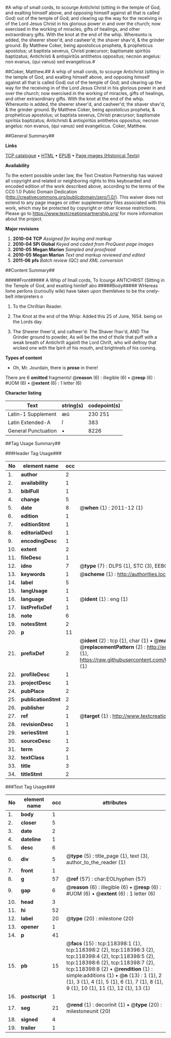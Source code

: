 #A whip of small cords, to scourge Antichrist (sitting in the temple of God, and exalting himself above, and opposing himself against all that is called God) out of the temple of God; and clearing up the way for the receiving in of the Lord Jesus Christ in his glorious power in and over the church; now exercised in the working of miracles, gifts of healings, and other extraordinary gifts. With the knot at the end of the whip. Whereunto is added, the sheerer sheer'd, and casheer'd; the shaver shav'd, & the grinder ground. By Matthew Coker, being apostolicus propheta, & propheticus apostolus; ut baptista severus, Christi præcursor; baptismate spiritûs baptizatus; Antichristi & antispiritûs antithetos oppositus; necnon angelus: non evanus, (qui vanus) sed evangelicus.#

##Coker, Matthew.##
A whip of small cords, to scourge Antichrist (sitting in the temple of God, and exalting himself above, and opposing himself against all that is called God) out of the temple of God; and clearing up the way for the receiving in of the Lord Jesus Christ in his glorious power in and over the church; now exercised in the working of miracles, gifts of healings, and other extraordinary gifts. With the knot at the end of the whip. Whereunto is added, the sheerer sheer'd, and casheer'd; the shaver shav'd, & the grinder ground. By Matthew Coker, being apostolicus propheta, & propheticus apostolus; ut baptista severus, Christi præcursor; baptismate spiritûs baptizatus; Antichristi & antispiritûs antithetos oppositus; necnon angelus: non evanus, (qui vanus) sed evangelicus.
Coker, Matthew.

##General Summary##

**Links**

[TCP catalogue](http://www.ota.ox.ac.uk/tcp/)  • 
[HTML](http://tei.it.ox.ac.uk/tcp/Texts-HTML/free/A80/A80058.html)  • 
[EPUB](http://tei.it.ox.ac.uk/tcp/Texts-EPUB/free/A80/A80058.epub) • 
[Page images (Historical Texts)](https://historicaltexts.jisc.ac.uk/eebo-99866134e)

**Availability**

To the extent possible under law, the Text Creation Partnership has waived all copyright and related or neighboring rights to this keyboarded and encoded edition of the work described above, according to the terms of the CC0 1.0 Public Domain Dedication (http://creativecommons.org/publicdomain/zero/1.0/). This waiver does not extend to any page images or other supplementary files associated with this work, which may be protected by copyright or other license restrictions. Please go to https://www.textcreationpartnership.org/ for more information about the project.

**Major revisions**

1. __2010-04__ __TCP__ *Assigned for keying and markup*
1. __2010-04__ __SPi Global__ *Keyed and coded from ProQuest page images*
1. __2010-05__ __Megan Marion__ *Sampled and proofread*
1. __2010-05__ __Megan Marion__ *Text and markup reviewed and edited*
1. __2011-06__ __pfs__ *Batch review (QC) and XML conversion*

##Content Summary##

#####Front#####
A Whip of ſmall cords, To ſcourge ANTICHRIST (Sitting in the Temple of God, and exalting himſelf abo
#####Body#####
WHereas ſome perſons (curiouſly wiſe) have taken upon themſelves to be the onely-beſt interpreters o
1. To the Chriſtian Reader.

1. The Knot at the end of the Whip: Added this 25 of June, 1654. being on the Lords day.

1. The Sheerer ſheer'd, and caſheer'd: The Shaver ſhav'd, AND The Grinder ground to powder, As will be the end of thoſe that puff with a weak breath of Antichriſt againſt the Lord Chriſt, who will deſtroy that wicked one with the ſpirit of his mouth, and brightneſs of his coming.

**Types of content**

  * Oh, Mr. Jourdain, there is **prose** in there!

There are 6 **omitted** fragments! 
 @__reason__ (6) : illegible (6)  •  @__resp__ (6) : #UOM (6)  •  @__extent__ (6) : 1 letter (6)

**Character listing**


|Text|string(s)|codepoint(s)|
|---|---|---|
|Latin-1 Supplement|æû|230 251|
|Latin Extended-A|ſ|383|
|General Punctuation|•|8226|

##Tag Usage Summary##

###Header Tag Usage###

|No|element name|occ|attributes|
|---|---|---|---|
|1.|__author__|2||
|2.|__availability__|1||
|3.|__biblFull__|1||
|4.|__change__|5||
|5.|__date__|8| @__when__ (1) : 2011-12 (1)|
|6.|__edition__|1||
|7.|__editionStmt__|1||
|8.|__editorialDecl__|1||
|9.|__encodingDesc__|1||
|10.|__extent__|2||
|11.|__fileDesc__|1||
|12.|__idno__|7| @__type__ (7) : DLPS (1), STC (3), EEBO-CITATION (1), PROQUEST (1), VID (1)|
|13.|__keywords__|1| @__scheme__ (1) : http://authorities.loc.gov/ (1)|
|14.|__label__|5||
|15.|__langUsage__|1||
|16.|__language__|1| @__ident__ (1) : eng (1)|
|17.|__listPrefixDef__|1||
|18.|__note__|6||
|19.|__notesStmt__|2||
|20.|__p__|11||
|21.|__prefixDef__|2| @__ident__ (2) : tcp (1), char (1)  •  @__matchPattern__ (2) : ([0-9\-]+):([0-9IVX]+) (1), (.+) (1)  •  @__replacementPattern__ (2) : http://eebo.chadwyck.com/downloadtiff?vid=$1&page=$2 (1), https://raw.githubusercontent.com/textcreationpartnership/Texts/master/tcpchars.xml#$1 (1)|
|22.|__profileDesc__|1||
|23.|__projectDesc__|1||
|24.|__pubPlace__|2||
|25.|__publicationStmt__|2||
|26.|__publisher__|2||
|27.|__ref__|1| @__target__ (1) : http://www.textcreationpartnership.org/docs/. (1)|
|28.|__revisionDesc__|1||
|29.|__seriesStmt__|1||
|30.|__sourceDesc__|1||
|31.|__term__|2||
|32.|__textClass__|1||
|33.|__title__|3||
|34.|__titleStmt__|2||


###Text Tag Usage###

|No|element name|occ|attributes|
|---|---|---|---|
|1.|__body__|1||
|2.|__closer__|5||
|3.|__date__|2||
|4.|__dateline__|1||
|5.|__desc__|6||
|6.|__div__|5| @__type__ (5) : title_page (1), text (3), author_to_the_reader (1)|
|7.|__front__|1||
|8.|__g__|57| @__ref__ (57) : char:EOLhyphen (57)|
|9.|__gap__|6| @__reason__ (6) : illegible (6)  •  @__resp__ (6) : #UOM (6)  •  @__extent__ (6) : 1 letter (6)|
|10.|__head__|3||
|11.|__hi__|52||
|12.|__label__|20| @__type__ (20) : milestone (20)|
|13.|__opener__|1||
|14.|__p__|41||
|15.|__pb__|15| @__facs__ (15) : tcp:118398:1 (1), tcp:118398:2 (2), tcp:118398:3 (2), tcp:118398:4 (2), tcp:118398:5 (2), tcp:118398:6 (2), tcp:118398:7 (2), tcp:118398:8 (2)  •  @__rendition__ (1) : simple:additions (1)  •  @__n__ (13) : 1 (1), 2 (1), 3 (1), 4 (1), 5 (1), 6 (1), 7 (1), 8 (1), 9 (1), 10 (1), 11 (1), 12 (1), 13 (1)|
|16.|__postscript__|1||
|17.|__seg__|21| @__rend__ (1) : decorInit (1)  •  @__type__ (20) : milestoneunit (20)|
|18.|__signed__|4||
|19.|__trailer__|1||
